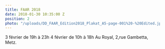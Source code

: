 ```yaml
---
title: FAAR 2018
date: 2018-01-30 10:35:00 Z
position: 2
photo: "/uploads/DD_FAAR_Edition2018_Plakat_A5-page-001%20-%20Edited.jpg"
---
```


3 février de 19h à 23h
4 février de 10h à 18h
Au Royal, 2,rue Gambetta, Metz.
